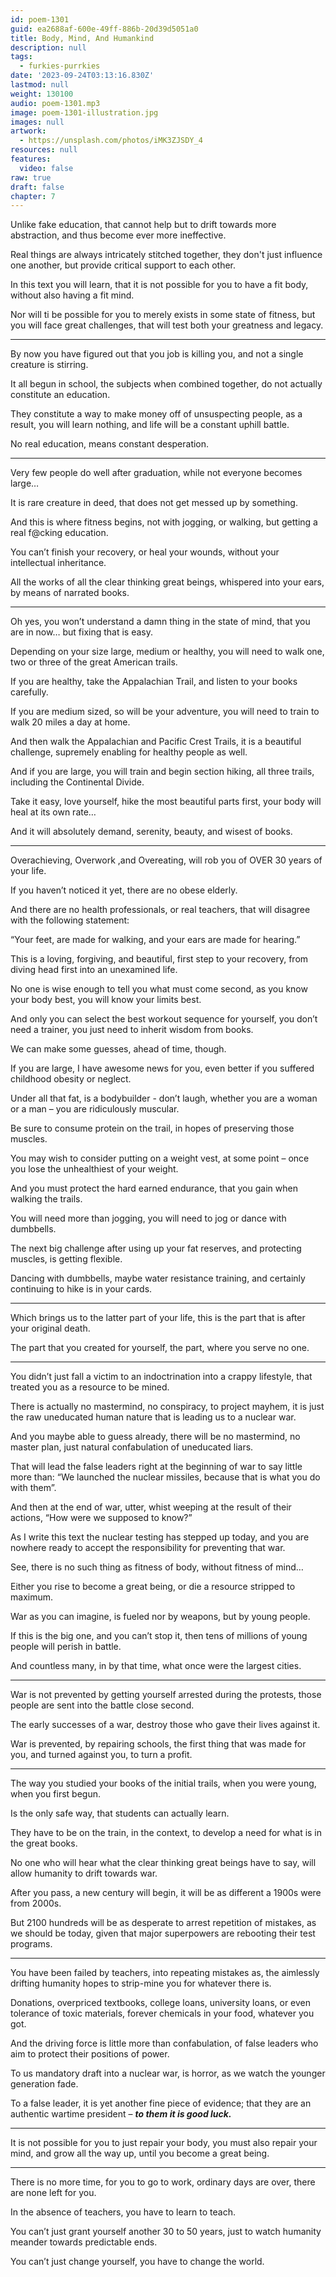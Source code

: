```yaml
---
id: poem-1301
guid: ea2688af-600e-49ff-886b-20d39d5051a0
title: Body, Mind, And Humankind
description: null
tags:
  - furkies-purrkies
date: '2023-09-24T03:13:16.830Z'
lastmod: null
weight: 130100
audio: poem-1301.mp3
image: poem-1301-illustration.jpg
images: null
artwork:
  - https://unsplash.com/photos/iMK3ZJSDY_4
resources: null
features:
  video: false
raw: true
draft: false
chapter: 7
---
```


Unlike fake education, that cannot help but to drift towards more abstraction,
and thus become ever more ineffective.

Real things are always intricately stitched together,
they don't just influence one another, but provide critical support to each other.

In this text you will learn, that it is not possible for you to have a fit body,
without also having a fit mind.

Nor will ti be possible for you to merely exists in some state of fitness,
but you will face great challenges, that will test both your greatness and legacy.

---

By now you have figured out that you job is killing you,
and not a single creature is stirring.

It all begun in school, the subjects when combined together,
do not actually constitute an education.

They constitute a way to make money off of unsuspecting people,
as a result, you will learn nothing, and life will be a constant uphill battle.

No real education,
means constant desperation.

---

Very few people do well after graduation,
while not everyone becomes large…

It is rare creature in deed,
that does not get messed up by something.

And this is where fitness begins,
not with jogging, or walking, but getting a real f@cking education.

You can’t finish your recovery, or heal your wounds,
without your intellectual inheritance.

All the works of all the clear thinking great beings,
whispered into your ears, by means of narrated books.

---

Oh yes, you won’t understand a damn thing in the state of mind,
that you are in now… but fixing that is easy.

Depending on your size large, medium or healthy,
you will need to walk one, two or three of the great American trails.

If you are healthy, take the Appalachian Trail,
and listen to your books carefully.

If you are medium sized, so will be your adventure,
you will need to train to walk 20 miles a day at home.

And then walk the Appalachian and Pacific Crest Trails,
it is a beautiful challenge, supremely enabling for healthy people as well.

And if you are large, you will train and begin section hiking,
all three trails, including the Continental Divide.

Take it easy, love yourself, hike the most beautiful parts first,
your body will heal at its own rate…

And it will absolutely demand,
serenity, beauty, and wisest of books.

---

Overachieving, Overwork ,and Overeating,
will rob you of OVER 30 years of your life.

If you haven’t noticed it yet,
there are no obese elderly.

And there are no health professionals, or real teachers,
that will disagree with the following statement:

“Your feet, are made for walking,
and your ears are made for hearing.”

This is a loving, forgiving, and beautiful,
first step to your recovery, from diving head first into an unexamined life.

No one is wise enough to tell you what must come second,
as you know your body best, you will know your limits best.

And only you can select the best workout sequence for yourself,
you don’t need a trainer, you just need to inherit wisdom from books.

We can make some guesses,
ahead of time, though.

If you are large, I have awesome news for you,
even better if you suffered childhood obesity or neglect.

Under all that fat, is a bodybuilder - don’t laugh,
whether you are a woman or a man – you are ridiculously muscular.

Be sure to consume protein on the trail,
in hopes of preserving those muscles.

You may wish to consider putting on a weight vest,
at some point – once you lose the unhealthiest of your weight.

And you must protect the hard earned endurance,
that you gain when walking the trails.

You will need more than jogging,
you will need to jog or dance with dumbbells.

The next big challenge after using up your fat reserves,
and protecting muscles, is getting flexible.

Dancing with dumbbells, maybe water resistance training,
and certainly continuing to hike is in your cards.

---

Which brings us to the latter part of your life,
this is the part that is after your original death.

The part that you created for yourself,
the part, where you serve no one.

---

You didn’t just fall a victim to an indoctrination into a crappy lifestyle,
that treated you as a resource to be mined.

There is actually no mastermind, no conspiracy, to project mayhem,
it is just the raw uneducated human nature that is leading us to a nuclear war.

And you maybe able to guess already, there will be no mastermind,
no master plan, just natural confabulation of uneducated liars.

That will lead the false leaders right at the beginning of war to say little more than:
“We launched the nuclear missiles, because that is what you do with them”.

And then at the end of war, utter, whist weeping at the result of their actions,
“How were we supposed to know?”

As I write this text the nuclear testing has stepped up today,
and you are nowhere ready to accept the responsibility for preventing that war.

See, there is no such thing as fitness of body,
without fitness of mind…

Either you rise to become a great being,
or die a resource stripped to maximum.

War as you can imagine, is fueled nor by weapons,
but by young people.

If this is the big one, and you can’t stop it,
then tens of millions of young people will perish in battle.

And countless many,
in by that time, what once were the largest cities.

---

War is not prevented by getting yourself arrested during the protests,
those people are sent into the battle close second.

The early successes of a war,
destroy those who gave their lives against it.

War is prevented, by repairing schools,
the first thing that was made for you, and turned against you, to turn a profit.

---

The way you studied your books of the initial trails,
when you were young, when you first begun.

Is the only safe way,
that students can actually learn.

They have to be on the train, in the context,
to develop a need for what is in the great books.

No one who will hear what the clear thinking great beings have to say,
will allow humanity to drift towards war.

After you pass, a new century will begin,
it will be as different a 1900s were from 2000s.

But 2100 hundreds will be as desperate to arrest repetition of mistakes,
as we should be today, given that major superpowers are rebooting their test programs.

---

You have been failed by teachers,
into repeating mistakes as, the aimlessly drifting humanity hopes to strip-mine you for whatever there is.

Donations, overpriced textbooks, college loans, university loans,
or even tolerance of toxic materials, forever chemicals in your food, whatever you got.

And the driving force is little more than confabulation,
of false leaders who aim to protect their positions of power.

To us mandatory draft into a nuclear war,
is horror, as we watch the younger generation fade.

To a false leader, it is yet another fine piece of evidence;
that they are an authentic wartime president – ___to them it is good luck.___

---

It is not possible for you to just repair your body,
you must also repair your mind, and grow all the way up, until you become a great being.

---

There is no more time, for you to go to work,
ordinary days are over, there are none left for you.

In the absence of teachers,
you have to learn to teach.

You can’t just grant yourself another 30 to 50 years,
just to watch humanity meander towards predictable ends.

You can’t just change yourself,
you have to change the world.
